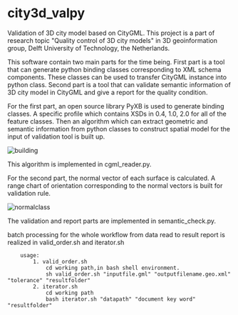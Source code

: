 # city3d_valpy  

Validation of 3D city model based on CityGML. This project is a part of research topic "Quality control of 3D city models" in 3D geoinformation group, Delft University of Technology, the Netherlands.   

This software contain two main parts for the time being. First part is a tool that can generate python binding classes corresponding to XML schema components. These classes can be used to transfer CityGML instance into python class. Second part is a tool that can validate semantic information of 3D city model in CityGML and give a report for the quality condition.    

For the first part, an open source library PyXB is used to generate binding classes. A specific profile which contains XSDs in 0.4, 1.0, 2.0 for all of the feature classes. Then an algorithm which can extract geometric and semantic information from python classes to construct spatial model for the input of validation tool is built up.    

![building](https://cloud.githubusercontent.com/assets/4657104/14591357/556510ce-0510-11e6-8500-311f50d85bb5.png)

This algorithm is implemented in cgml_reader.py.     

For the second part, the normal vector of each surface is calculated. A range chart of orientation corresponding to the normal vectors is built for validation rule.    

![normalclass](https://cloud.githubusercontent.com/assets/4657104/14591429/d84bd7d8-0511-11e6-8772-a3a09ac34e02.png)

The validation and report parts are implemented in semantic_check.py.    

batch processing for the whole workflow from data read to result report is realized in valid_order.sh and iterator.sh

		usage:
			1. valid_order.sh 
		    	cd working path,in bash shell environment.   
		    	sh valid_order.sh "inputfile.gml" "outputfilename.geo.xml" "tolerance" "resultfolder"    
		    2. iterator.sh
		    	cd working path
		    	bash iterator.sh "datapath" "document key word" "resultfolder" 


		    
